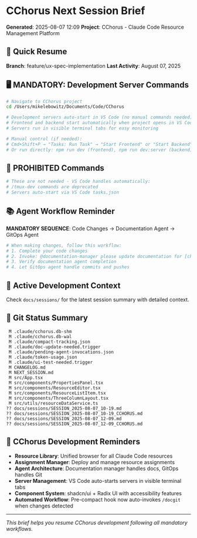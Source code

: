 # CChorus Next Session Brief

**Generated**: 2025-08-07 12:09
**Project**: CChorus - Claude Code Resource Management Platform

## 🚀 Quick Resume

**Branch**: feature/ux-spec-implementation
**Last Activity**: August 07, 2025

## 🖥️ MANDATORY: Development Server Commands

```bash
# Navigate to CChorus project
cd /Users/mikelebowitz/Documents/Code/CChorus

# Development servers auto-start in VS Code (no manual commands needed)
# Frontend and backend start automatically when project opens in VS Code
# Servers run in visible terminal tabs for easy monitoring

# Manual control (if needed):
# Cmd+Shift+P → "Tasks: Run Task" → "Start Frontend" or "Start Backend"
# Or run directly: npm run dev (frontend), npm run dev:server (backend)
```

## 🚫 PROHIBITED Commands

```bash
# These are not needed - VS Code handles automatically:
# /tmux-dev commands are deprecated
# Servers auto-start via VS Code tasks.json
```

## 📚 Agent Workflow Reminder

**MANDATORY SEQUENCE**: Code Changes → Documentation Agent → GitOps Agent

```bash
# When making changes, follow this workflow:
# 1. Complete your code changes
# 2. Invoke: @documentation-manager please update documentation for [changes]
# 3. Verify documentation agent completion
# 4. Let GitOps agent handle commits and pushes
```

## 🎯 Active Development Context

Check `docs/sessions/` for the latest session summary with detailed context.

## 📂 Git Status Summary

```
 M .claude/cchorus.db-shm
 M .claude/cchorus.db-wal
 M .claude/compact-tracking.json
 M .claude/doc-update-needed.trigger
 M .claude/pending-agent-invocations.json
 M .claude/token-usage.json
 M .claude/ui-test-needed.trigger
 M CHANGELOG.md
 M NEXT_SESSION.md
 M src/App.tsx
 M src/components/PropertiesPanel.tsx
 M src/components/ResourceEditor.tsx
 M src/components/ResourceListItem.tsx
 M src/components/ThreeColumnLayout.tsx
 M src/utils/resourceDataService.ts
?? docs/sessions/SESSION_2025-08-07_10-19.md
?? docs/sessions/SESSION_2025-08-07_10-19_CCHORUS.md
?? docs/sessions/SESSION_2025-08-07_12-09.md
?? docs/sessions/SESSION_2025-08-07_12-09_CCHORUS.md

```

## 🔧 CChorus Development Reminders

- **Resource Library**: Unified browser for all Claude Code resources
- **Assignment Manager**: Deploy and manage resource assignments  
- **Agent Architecture**: Documentation manager handles docs, GitOps handles Git
- **Server Management**: VS Code auto-starts servers in visible terminal tabs
- **Component System**: shadcn/ui + Radix UI with accessibility features
- **Automated Workflow**: Pre-compact hook now auto-invokes `/docgit` when changes detected

---

*This brief helps you resume CChorus development following all mandatory workflows.*
